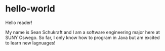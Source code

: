 # hello-world
Hello reader!

My name is Sean Schukraft and I am a software engineering major here at SUNY Oswego. So far, I only know how to program in Java but am excited to learn new lagnuages!
